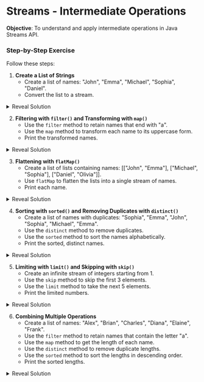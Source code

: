 # Streams - Intermediate Operations

__Objective__: To understand and apply intermediate operations in Java Streams API.

### Step-by-Step Exercise

Follow these steps:

1. **Create a List of Strings**
   - Create a list of names: "John", "Emma", "Michael", "Sophia", "Daniel".
   - Convert the list to a stream.

<details>
<summary>Reveal Solution</summary>

```java
import java.util.Arrays;
import java.util.List;
import java.util.stream.Stream;

public class StreamExample {
  public static void main(String[] args) {
    List<String> names = Arrays.asList("John", "Emma", "Michael", "Sophia", "Daniel");
    Stream<String> nameStream = names.stream();
  }
}
```
</details>

2. **Filtering with `filter()` and Transforming with `map()`**
   - Use the `filter` method to retain names that end with "a".
   - Use the `map` method to transform each name to its uppercase form.
   - Print the transformed names.

<details>
<summary>Reveal Solution</summary>

```java
import java.util.Arrays;
import java.util.List;
import java.util.stream.Stream;

public class StreamExample {
  public static void main(String[] args) {
    List<String> names = Arrays.asList("John", "Emma", "Michael", "Sophia", "Daniel");
    names.stream()
         .filter(name -> name.endsWith("a"))
         .map(String::toUpperCase)
         .forEach(System.out::println); // EMMA, SOPHIA
  }
}
```
</details>

3. **Flattening with `flatMap()`**
   - Create a list of lists containing names: [["John", "Emma"], ["Michael", "Sophia"], ["Daniel", "Olivia"]].
   - Use `flatMap` to flatten the lists into a single stream of names.
   - Print each name.

<details>
<summary>Reveal Solution</summary>

```java
import java.util.Arrays;
import java.util.List;
import java.util.stream.Stream;

public class StreamExample {
  public static void main(String[] args) {
    List<List<String>> listOfLists = Arrays.asList(
      Arrays.asList("John", "Emma"),
      Arrays.asList("Michael", "Sophia"),
      Arrays.asList("Daniel", "Olivia")
    );
    listOfLists.stream()
               .flatMap(List::stream)
               .forEach(System.out::println); // John, Emma, Michael, Sophia, Daniel, Olivia
  }
}
```
</details>

4. **Sorting with `sorted()` and Removing Duplicates with `distinct()`**
   - Create a list of names with duplicates: "Sophia", "Emma", "John", "Sophia", "Michael", "Emma".
   - Use the `distinct` method to remove duplicates.
   - Use the `sorted` method to sort the names alphabetically.
   - Print the sorted, distinct names.

<details>
<summary>Reveal Solution</summary>

```java
import java.util.Arrays;
import java.util.List;
import java.util.stream.Stream;

public class StreamExample {
  public static void main(String[] args) {
    List<String> names = Arrays.asList("Sophia", "Emma", "John", "Sophia", "Michael", "Emma");
    names.stream()
         .distinct()
         .sorted()
         .forEach(System.out::println); // Emma, John, Michael, Sophia
  }
}
```
</details>

5. **Limiting with `limit()` and Skipping with `skip()`**
   - Create an infinite stream of integers starting from 1.
   - Use the `skip` method to skip the first 3 elements.
   - Use the `limit` method to take the next 5 elements.
   - Print the limited numbers.

<details>
<summary>Reveal Solution</summary>

```java
import java.util.stream.Stream;

public class StreamExample {
  public static void main(String[] args) {
    Stream.iterate(1, n -> n + 1)
          .skip(3)
          .limit(5)
          .forEach(System.out::println); // 4, 5, 6, 7, 8
  }
}
```
</details>

6. **Combining Multiple Operations**
   - Create a list of names: "Alex", "Brian", "Charles", "Diana", "Elaine", "Frank".
   - Use the `filter` method to retain names that contain the letter "a".
   - Use the `map` method to get the length of each name.
   - Use the `distinct` method to remove duplicate lengths.
   - Use the `sorted` method to sort the lengths in descending order.
   - Print the sorted lengths.

<details>
<summary>Reveal Solution</summary>

```java
import java.util.Arrays;
import java.util.List;
import java.util.stream.Collectors;
import java.util.Comparator;

public class StreamExample {
  public static void main(String[] args) {
    List<String> names = Arrays.asList("Alex", "Brian", "Charles", "Diana", "Elaine", "Frank");
    names.stream()
         .filter(name -> name.contains("a"))
         .map(String::length)
         .distinct()
         .sorted(Comparator.reverseOrder())
         .forEach(System.out::println); // 7, 5, 4
  }
}
```
</details>

